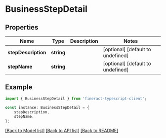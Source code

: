 # BusinessStepDetail


## Properties

Name | Type | Description | Notes
------------ | ------------- | ------------- | -------------
**stepDescription** | **string** |  | [optional] [default to undefined]
**stepName** | **string** |  | [optional] [default to undefined]

## Example

```typescript
import { BusinessStepDetail } from 'fineract-typescript-client';

const instance: BusinessStepDetail = {
    stepDescription,
    stepName,
};
```

[[Back to Model list]](../README.md#documentation-for-models) [[Back to API list]](../README.md#documentation-for-api-endpoints) [[Back to README]](../README.md)
